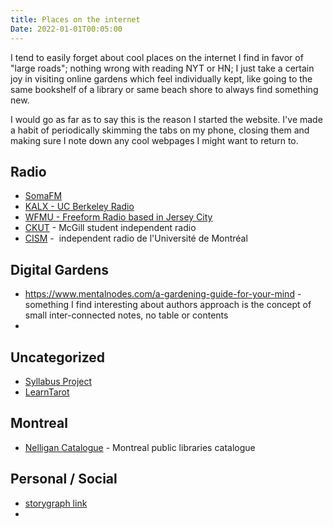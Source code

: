 ```yaml
---
title: Places on the internet
Date: 2022-01-01T00:05:00
---
```


I tend to easily forget about cool places on the internet I find in favor of "large roads"; nothing wrong with reading NYT or HN; I just take a certain joy in visiting online gardens which feel individually kept, like going to the same bookshelf of a library or same beach shore to always find something new.

I would go as far as to say this is the reason I started the website. I've made a habit of periodically skimming the tabs on my phone, closing them and making sure I note down any cool webpages I might want to return to. 
## Radio

- [SomaFM](https://somafm.com)
- [KALX - UC Berkeley Radio](https://www.kalx.berkeley.edu/)
- [WFMU - Freeform Radio based in Jersey City](https://wfmu.org/)
- [CKUT](https://ckut.ca/) - McGill student independent radio
- [CISM](https://cism893.ca/) -  independent radio de l'Université de Montréal

## Digital Gardens 

* https://www.mentalnodes.com/a-gardening-guide-for-your-mind - something I find interesting about authors approach is the concept of small inter-connected notes, no table or contents 
* 

## Uncategorized

- [Syllabus Project](https://syllabusproject.org/)
- [LearnTarot](http://learntarot.com/)

## Montreal
* [Nelligan Catalogue](https://nelligandecouverte.ville.montreal.qc.ca/iii/encore/?lang=frc)  - Montreal public libraries catalogue

## Personal / Social
* [storygraph link](https://app.thestorygraph.com/profile/pacificsnail)
* 